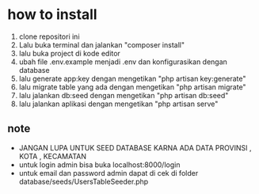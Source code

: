 # how to install
1. clone repositori ini
2. Lalu buka terminal dan jalankan "composer install"
3. lalu buka project di kode editor
4. ubah file .env.example menjadi .env dan konfigurasikan dengan database
5. lalu generate app:key dengan mengetikan "php artisan key:generate"
6. lalu migrate table yang ada dengan mengetikan "php artisan migrate"
7. lalu jalankan db:seed dengan mengetikan "php artisan db:seed"
8. lalu jalankan aplikasi dengan mengetikan "php artisan serve"

## note

- JANGAN LUPA UNTUK SEED DATABASE KARNA ADA DATA PROVINSI , KOTA , KECAMATAN
- untuk login admin bisa buka localhost:8000/login
- untuk email dan password admin dapat di cek di folder database/seeds/UsersTableSeeder.php

